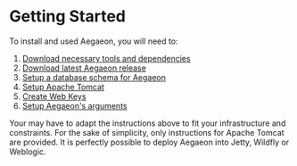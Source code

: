 # Getting Started

To install and used Aegaeon, you will need to:

1. [Download necessary tools and dependencies](tools.md)
2. [Download latest Aegaeon release](download.md)
3. [Setup a database schema for Aegaeon](databases.md)
4. [Setup Apache Tomcat](install-tomcat.md)
5. [Create Web Keys](keys.md)
6. [Setup Aegaeon's arguments](configuration.md)

<p class="alert alert-info">
    Your may have to adapt the instructions above to fit your infrastructure and constraints. For the sake of simplicity, only
    instructions for Apache Tomcat are provided. It is perfectly possible to deploy Aegaeon into Jetty, Wildfly or Weblogic.
</p>
